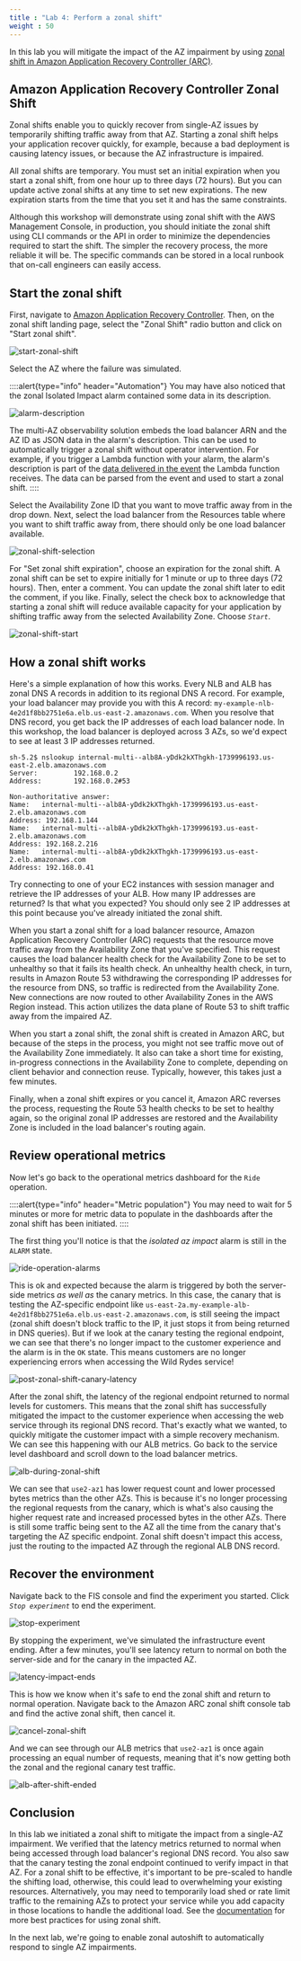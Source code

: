 ```yaml
---
title : "Lab 4: Perform a zonal shift"
weight : 50
---
```


In this lab you will mitigate the impact of the AZ impairment by using [zonal shift in Amazon Application Recovery Controller (ARC)](https://docs.aws.amazon.com/r53recovery/latest/dg/arc-zonal-shift.html).

## Amazon Application Recovery Controller Zonal Shift

Zonal shifts enable you to quickly recover from single-AZ issues by temporarily shifting traffic away from that AZ. Starting a zonal shift helps your application recover quickly, for example, because a bad deployment is causing latency issues, or because the AZ infrastructure is impaired.

All zonal shifts are temporary. You must set an initial expiration when you start a zonal shift, from one hour up to three days (72 hours). But you can update active zonal shifts at any time to set new expirations. The new expiration starts from the time that you set it and has the same constraints.

Although this workshop will demonstrate using zonal shift with the AWS Management Console, in production, you should initiate the zonal shift using CLI commands or the API in order to minimize the dependencies required to start the shift. The simpler the recovery process, the more reliable it will be. The specific commands can be stored in a local runbook that on-call engineers can easily access.

## Start the zonal shift

First, navigate to [Amazon Application Recovery Controller](https://console.aws.amazon.com/route53recovery/home). Then, on the zonal shift landing page, select the "Zonal Shift" radio button and click on "Start zonal shift".

![start-zonal-shift](/static/start-zonal-shift.png)

Select the AZ where the failure was simulated. 

::::alert{type="info" header="Automation"}
You may have also noticed that the zonal Isolated Impact alarm contained some data in its description.

![alarm-description](/static/alarm-description.png)

The multi-AZ observability solution embeds the load balancer ARN and the AZ ID as JSON data in the alarm's description. This can be used to automatically trigger a zonal shift without operator intervention. For example, if you trigger a Lambda function with your alarm, the alarm's description is part of the [data delivered in the event](https://docs.aws.amazon.com/AmazonCloudWatch/latest/monitoring/AlarmThatSendsEmail.html#alarms-and-actions) the Lambda function receives. The data can be parsed from the event and used to start a zonal shift.
::::

Select the Availability Zone ID that you want to move traffic away from in the drop down. Next, select the load balancer from the Resources table where you want to shift traffic away from, there should only be one load balancer available.

![zonal-shift-selection](/static/zonal-shift-selection.png)

For "Set zonal shift expiration", choose an expiration for the zonal shift. A zonal shift can be set to expire initially for 1 minute or up to three days (72 hours). Then, enter a comment. You can update the zonal shift later to edit the comment, if you like. Finally, select the check box to acknowledge that starting a zonal shift will reduce available capacity for your application by shifting traffic away from the selected Availability Zone. Choose *`Start`*.

![zonal-shift-start](/static/zonal-shift-start.png)

## How a zonal shift works

Here's a simple explanation of how this works. Every NLB and ALB has zonal DNS A records in addition to its regional DNS A record. For example, your load balancer may provide you with this A record: `my-example-nlb-4e2d1f8bb2751e6a.elb.us-east-2.amazonaws.com`. When you resolve that DNS record, you get back the IP addresses of each load balancer node. In this workshop, the load balancer is deployed across 3 AZs, so we'd expect to see at least 3 IP addresses returned.

```
sh-5.2$ nslookup internal-multi--alb8A-yDdk2kXThgkh-1739996193.us-east-2.elb.amazonaws.com
Server:         192.168.0.2
Address:        192.168.0.2#53

Non-authoritative answer:
Name:   internal-multi--alb8A-yDdk2kXThgkh-1739996193.us-east-2.elb.amazonaws.com
Address: 192.168.1.144
Name:   internal-multi--alb8A-yDdk2kXThgkh-1739996193.us-east-2.elb.amazonaws.com
Address: 192.168.2.216
Name:   internal-multi--alb8A-yDdk2kXThgkh-1739996193.us-east-2.elb.amazonaws.com
Address: 192.168.0.41
```

Try connecting to one of your EC2 instances with session manager and retrieve the IP addresses of your ALB. How many IP addresses are returned? Is that what you expected? You should only see 2 IP addresses at this point because you've already initiated the zonal shift.
 
When you start a zonal shift for a load balancer resource, Amazon Application Recovery Controller (ARC) requests that the resource move traffic away from the Availability Zone that you've specified. This request causes the load balancer health check for the Availability Zone to be set to unhealthy so that it fails its health check. An unhealthy health check, in turn, results in Amazon Route 53 withdrawing the corresponding IP addresses for the resource from DNS, so traffic is redirected from the Availability Zone. New connections are now routed to other Availability Zones in the AWS Region instead. This action utilizes the data plane of Route 53 to shift traffic away from the impaired AZ.

When you start a zonal shift, the zonal shift is created in Amazon ARC, but because of the steps in the process, you might not see traffic move out of the Availability Zone immediately. It also can take a short time for existing, in-progress connections in the Availability Zone to complete, depending on client behavior and connection reuse. Typically, however, this takes just a few minutes.

Finally, when a zonal shift expires or you cancel it, Amazon ARC reverses the process, requesting the Route 53 health checks to be set to healthy again, so the original zonal IP addresses are restored and the Availability Zone is included in the load balancer's routing again.

## Review operational metrics

Now let's go back to the operational metrics dashboard for the `Ride` operation.

::::alert{type="info" header="Metric population"}
You may need to wait for 5 minutes or more for metric data to populate in the dashboards after the zonal shift has been initiated. 
::::

The first thing you'll notice is that the *isolated az impact* alarm is still in the `ALARM` state. 

![ride-operation-alarms](/static/ride-operation-alarms.png)

This is ok and expected because the alarm is triggered by both the server-side metrics *as well as* the canary metrics. In this case, the canary that is testing the AZ-specific endpoint like `us-east-2a.my-example-alb-4e2d1f8bb2751e6a.elb.us-east-2.amazonaws.com`, is still seeing the impact (zonal shift doesn't block traffic to the IP, it just stops it from being returned in DNS queries). But if we look at the canary testing the regional endpoint, we can see that there's no longer impact to the customer experience and the alarm is in the `OK` state. This means customers are no longer experiencing errors when accessing the Wild Rydes service!

![post-zonal-shift-canary-latency](/static/post-zonal-shift-canary-latency.png)

After the zonal shift, the latency of the regional endpoint returned to normal levels for customers. This means that the zonal shift has successfully mitigated the impact to the customer experience when accessing the web service through its regional DNS record. That's exactly what we wanted, to quickly mitigate the customer impact with a simple recovery mechanism. We can see this happening with our ALB metrics. Go back to the service level dashboard and scroll down to the load balancer metrics.

![alb-during-zonal-shift](/static/alb-during-zonal-shift.png)

We can see that `use2-az1` has lower request count and lower processed bytes metrics than the other AZs. This is because it's no longer processing the regional requests from the canary, which is what's also causing the higher request rate and increased processed bytes in the other AZs. There is still some traffic being sent to the AZ all the time from the canary that's targeting the AZ specific endpoint. Zonal shift doesn't impact this access, just the routing to the impacted AZ through the regional ALB DNS record.

## Recover the environment
Navigate back to the FIS console and find the experiment you started. Click *`Stop experiment`* to end the experiment.

![stop-experiment](/static/stop-experiment.png)

By stopping the experiment, we've simulated the infrastructure event ending. After a few minutes, you'll see latency return to normal on both the server-side and for the canary in the impacted AZ.

![latency-impact-ends](/static/latency-impact-ends.png)
 
This is how we know when it's safe to end the zonal shift and return to normal operation. Navigate back to the Amazon ARC zonal shift console tab and find the active zonal shift, then cancel it.

![cancel-zonal-shift](/static/cancel-zonal-shift.png)

And we can see through our ALB metrics that `use2-az1` is once again processing an equal number of requests, meaning that it's now getting both the zonal and the regional canary test traffic.

![alb-after-shift-ended](/static/alb-after-shift-ended.png)

## Conclusion

In this lab we initiated a zonal shift to mitigate the impact from a single-AZ impairment. We verified that the latency metrics returned to normal when being accessed through load balancer's regional DNS record. You also saw that the canary testing the zonal endpoint continued to verify impact in that AZ. For a zonal shift to be effective, it's important to be pre-scaled to handle the shifting load, otherwise, this could lead to overwhelming your existing resources. Alternatively, you may need to temporarily load shed or rate limit traffic to the remaining AZs to protect your service while you add capacity in those locations to handle the additional load. See the [documentation](https://docs.aws.amazon.com/r53recovery/latest/dg/route53-arc-best-practices.zonal-shifts.html) for more best practices for using zonal shift.

In the next lab, we're going to enable zonal autoshift to automatically respond to single AZ impairments.